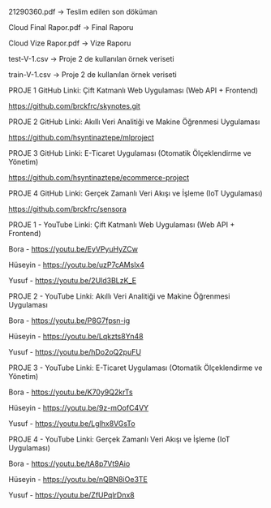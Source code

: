 21290360.pdf -> Teslim edilen son döküman

Cloud Final Rapor.pdf -> Final Raporu

Cloud Vize Rapor.pdf -> Vize Raporu

test-V-1.csv -> Proje 2 de kullanılan örnek veriseti

train-V-1.csv -> Proje 2 de kullanılan örnek veriseti

PROJE 1 GitHub Linki: Çift Katmanlı Web Uygulaması (Web API + Frontend)

https://github.com/brckfrc/skynotes.git

PROJE 2 GitHub Linki: Akıllı Veri Analitiği ve Makine Öğrenmesi Uygulaması

https://github.com/hsyntinaztepe/mlproject

PROJE 3 GitHub Linki: E-Ticaret Uygulaması (Otomatik Ölçeklendirme ve Yönetim)

https://github.com/hsyntinaztepe/ecommerce-project

PROJE 4 GitHub Linki: Gerçek Zamanlı Veri Akışı ve İşleme (IoT Uygulaması)

https://github.com/brckfrc/sensora


PROJE 1 - YouTube Linki: Çift Katmanlı Web Uygulaması (Web API + Frontend)

Bora - https://youtu.be/EyVPyuHyZCw 

Hüseyin - https://youtu.be/uzP7cAMslx4

Yusuf - https://youtu.be/2Uld3BLzK_E


PROJE 2 - YouTube Linki: Akıllı Veri Analitiği ve Makine Öğrenmesi Uygulaması

Bora - https://youtu.be/P8G7fpsn-ig 

Hüseyin - https://youtu.be/Lqkzts8Yn48

Yusuf - https://youtu.be/hDo2oQ2puFU


PROJE 3 - YouTube Linki: E-Ticaret Uygulaması (Otomatik Ölçeklendirme ve Yönetim)

Bora - https://youtu.be/K70y9Q2krTs 

Hüseyin - https://youtu.be/9z-mOofC4VY

Yusuf - https://youtu.be/Lglhx8VGsTo


PROJE 4 - YouTube Linki: Gerçek Zamanlı Veri Akışı ve İşleme (IoT Uygulaması)

Bora - https://youtu.be/tA8p7Vt9Aio 

Hüseyin - https://youtu.be/nQBN8iOe3TE

Yusuf - https://youtu.be/ZfUPqlrDnx8
